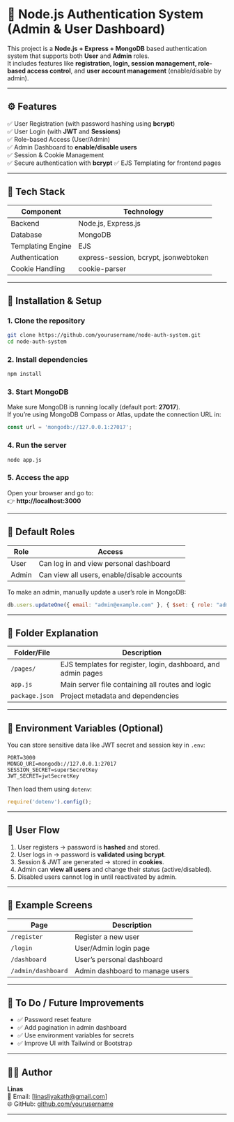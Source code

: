 # 🚀 Node.js Authentication System (Admin & User Dashboard)

This project is a **Node.js + Express + MongoDB** based authentication system that supports both **User** and **Admin** roles.  
It includes features like **registration, login, session management, role-based access control**, and **user account management** (enable/disable by admin).

---

## ⚙️ Features

✅ User Registration (with password hashing using **bcrypt**)  
✅ User Login (with **JWT** and **Sessions**)  
✅ Role-based Access (User/Admin)  
✅ Admin Dashboard to **enable/disable users**  
✅ Session & Cookie Management  
✅ Secure authentication with **bcrypt** 
✅ EJS Templating for frontend pages  

---

## 🧠 Tech Stack

| Component | Technology |
|------------|-------------|
| Backend | Node.js, Express.js |
| Database | MongoDB |
| Templating Engine | EJS |
| Authentication | express-session, bcrypt, jsonwebtoken |
| Cookie Handling | cookie-parser |

---

## 🧩 Installation & Setup

### 1. Clone the repository
```bash
git clone https://github.com/yourusername/node-auth-system.git
cd node-auth-system
```

### 2. Install dependencies
```bash
npm install
```

### 3. Start MongoDB
Make sure MongoDB is running locally (default port: **27017**).  
If you’re using MongoDB Compass or Atlas, update the connection URL in:
```js
const url = 'mongodb://127.0.0.1:27017';
```

### 4. Run the server
```bash
node app.js
```

### 5. Access the app
Open your browser and go to:  
👉 **http://localhost:3000**

---

## 🔐 Default Roles

| Role | Access |
|------|--------|
| User | Can log in and view personal dashboard |
| Admin | Can view all users, enable/disable accounts |

To make an admin, manually update a user’s role in MongoDB:
```js
db.users.updateOne({ email: "admin@example.com" }, { $set: { role: "admin" } })
```

---

## 🧱 Folder Explanation

| Folder/File | Description |
|--------------|-------------|
| `/pages/` | EJS templates for register, login, dashboard, and admin pages |
| `app.js` | Main server file containing all routes and logic |
| `package.json` | Project metadata and dependencies |

---

## 🧰 Environment Variables (Optional)
You can store sensitive data like JWT secret and session key in `.env`:
```
PORT=3000
MONGO_URI=mongodb://127.0.0.1:27017
SESSION_SECRET=superSecretKey
JWT_SECRET=jwtSecretKey
```
Then load them using `dotenv`:
```js
require('dotenv').config();
```

---

## 👤 User Flow

1. User registers → password is **hashed** and stored.  
2. User logs in → password is **validated using bcrypt**.  
3. Session & JWT are generated → stored in **cookies**.  
4. Admin can **view all users** and change their status (active/disabled).  
5. Disabled users cannot log in until reactivated by admin.

---

## 🧾 Example Screens

| Page | Description |
|------|-------------|
| `/register` | Register a new user |
| `/login` | User/Admin login page |
| `/dashboard` | User’s personal dashboard |
| `/admin/dashboard` | Admin dashboard to manage users |

---

## 🧹 To Do / Future Improvements
- ✅ Password reset feature  
- ✅ Add pagination in admin dashboard  
- ✅ Use environment variables for secrets  
- ✅ Improve UI with Tailwind or Bootstrap  

---

## 👨‍💻 Author
**Linas**  
📧 Email: [linasliyakath@gmail.com]  
🌐 GitHub: [github.com/yourusername](https://github.com/linas665)

---
